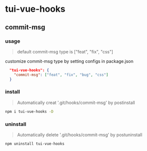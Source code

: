 # tui-vue-hooks

## commit-msg

### usage
> default commit-msg type is ["feat", "fix", "css"]

customize commit-msg type by setting configs in package.json
```json
  "tui-vue-hooks": {
    "commit-msg": ["feat", "fix", "bug", "css"]
  }
```

### install
> Automatically creat '.git/hooks/commit-msg' by postinstall

```bash
npm i tui-vue-hooks -D
```

### uninstall
> Automatically delete '.git/hooks/commit-msg' by postuninstall

```bash
npm uninstall tui-vue-hooks
```
